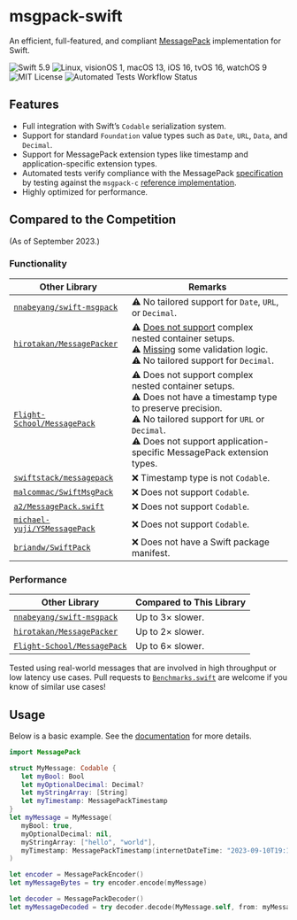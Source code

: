 # msgpack-swift

An efficient, full-featured, and compliant [MessagePack](https://msgpack.org) implementation for Swift.

![Swift 5.9](https://img.shields.io/badge/swift-v5.9-%23F05138)
![Linux, visionOS 1, macOS 13, iOS 16, tvOS 16, watchOS 9](https://img.shields.io/badge/platform-Linux%20%7C%20visionOS%201%20%7C%20macOS%2013%20%7C%20iOS%2016%20%7C%20tvOS%2016%20%7C%20watchOS%209-blue)
![MIT License](https://img.shields.io/github/license/fumoboy007/msgpack-swift)
![Automated Tests Workflow Status](https://img.shields.io/github/actions/workflow/status/fumoboy007/msgpack-swift/tests.yml?event=push&label=tests)

## Features

- Full integration with Swift’s `Codable` serialization system.
- Support for standard `Foundation` value types such as `Date`, `URL`, `Data`, and `Decimal`.
- Support for MessagePack extension types like timestamp and application-specific extension types.
- Automated tests verify compliance with the MessagePack [specification](https://github.com/msgpack/msgpack/blob/8aa09e2a6a9180a49fc62ecfefe149f063cc5e4b/spec.md) by testing against the `msgpack-c` [reference implementation](https://github.com/fumoboy007/MessagePackReferenceImplementation).
- Highly optimized for performance.

## Compared to the Competition

(As of September 2023.)

### Functionality

| Other Library | Remarks |
| --- | --- |
| [`nnabeyang/swift-msgpack`](https://github.com/nnabeyang/swift-msgpack) | ⚠️ No tailored support for `Date`, `URL`, or `Decimal`. |
| [`hirotakan/MessagePacker`](https://github.com/hirotakan/MessagePacker) | ⚠️ [Does not support](https://github.com/hirotakan/MessagePacker/pull/54) complex nested container setups.<br />⚠️ [Missing](https://github.com/hirotakan/MessagePacker/pull/57) some validation logic.<br />⚠️ No tailored support for `Decimal`. |
| [`Flight-School/MessagePack`](https://github.com/Flight-School/MessagePack) | ⚠️ Does not support complex nested container setups.<br />⚠️ Does not have a timestamp type to preserve precision.<br />⚠️ No tailored support for `URL` or `Decimal`.<br />⚠️ Does not support application-specific MessagePack extension types. |
| [`swiftstack/messagepack`](https://github.com/swiftstack/messagepack) | ❌ Timestamp type is not `Codable`. |
| [`malcommac/SwiftMsgPack`](https://github.com/malcommac/SwiftMsgPack) | ❌ Does not support `Codable`. |
| [`a2/MessagePack.swift`](https://github.com/a2/MessagePack.swift) | ❌ Does not support `Codable`. |
| [`michael-yuji/YSMessagePack`](https://github.com/michael-yuji/YSMessagePack) | ❌ Does not support `Codable`. |
| [`briandw/SwiftPack`](https://github.com/briandw/SwiftPack) | ❌ Does not have a Swift package manifest. |

### Performance

| Other Library | Compared to This Library |
| --- | --- |
| [`nnabeyang/swift-msgpack`](https://github.com/nnabeyang/swift-msgpack) | Up to 3× slower. |
| [`hirotakan/MessagePacker`](https://github.com/hirotakan/MessagePacker) | Up to 2× slower. |
| [`Flight-School/MessagePack`](https://github.com/Flight-School/MessagePack) | Up to 6× slower. |

Tested using real-world messages that are involved in high throughput or low latency use cases. Pull requests to [`Benchmarks.swift`](Tests/Benchmarks/Benchmarks.swift) are welcome if you know of similar use cases!

## Usage

Below is a basic example. See the [documentation](https://swiftpackageindex.com/fumoboy007/msgpack-swift/documentation/messagepack) for more details.

```swift
import MessagePack

struct MyMessage: Codable {
   let myBool: Bool
   let myOptionalDecimal: Decimal?
   let myStringArray: [String]
   let myTimestamp: MessagePackTimestamp
}
let myMessage = MyMessage(
   myBool: true,
   myOptionalDecimal: nil,
   myStringArray: ["hello", "world"],
   myTimestamp: MessagePackTimestamp(internetDateTime: "2023-09-10T19:19:59.123456789-07:00")!
)

let encoder = MessagePackEncoder()
let myMessageBytes = try encoder.encode(myMessage)

let decoder = MessagePackDecoder()
let myMessageDecoded = try decoder.decode(MyMessage.self, from: myMessageBytes)
```
